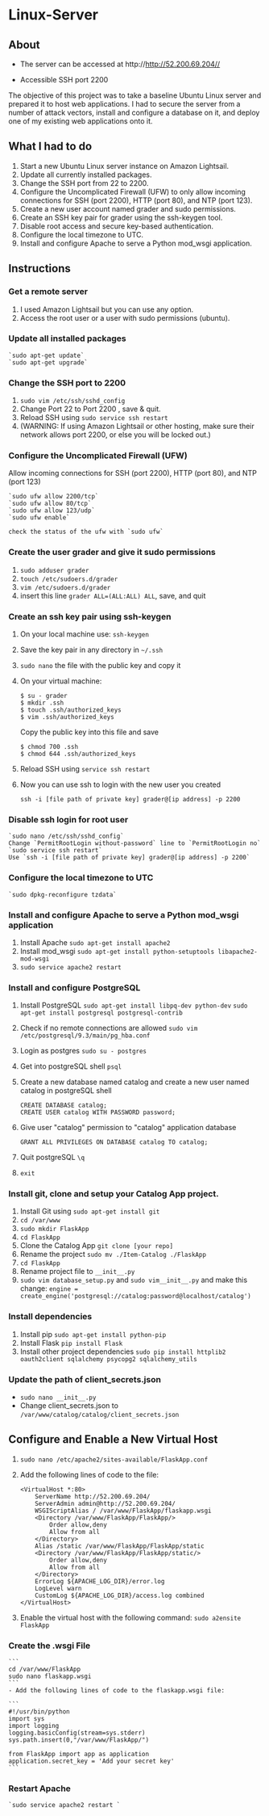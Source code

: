 # Linux-Server

## About
- The server can be accessed at http://http://52.200.69.204//

- Accessible SSH port 2200


The objective of this project was to take a baseline Ubuntu Linux server and prepared it to host web applications. I had to secure the server from a number of attack vectors, install and configure a database on it, and deploy one of my existing web applications onto it.

## What I had to do
1. Start a new Ubuntu Linux server instance on Amazon Lightsail.
2. Update all currently installed packages.
3. Change the SSH port from 22 to 2200.
4. Configure the Uncomplicated Firewall (UFW) to only allow incoming connections for SSH (port 2200), HTTP (port 80), and NTP (port 123).
5. Create a new user account named grader and sudo permissions.
6. Create an SSH key pair for grader using the ssh-keygen tool.
7. Disable root access and secure key-based authentication.
8. Configure the local timezone to UTC.
9. Install and configure Apache to serve a Python mod_wsgi application.

## Instructions

### Get a remote server
1. I used Amazon Lightsail but you can use any option.
2. Access the root user or a user with sudo permissions (ubuntu).

### Update all installed packages
    `sudo apt-get update`
    `sudo apt-get upgrade`

### Change the SSH port to 2200
1. `sudo vim /etc/ssh/sshd_config`
2. Change Port 22 to Port 2200 , save & quit.
3. Reload SSH using `sudo service ssh restart`
4. (WARNING: If using Amazon Lightsail or other hosting, make sure their network allows port 2200, or else you will be locked out.)

### Configure the Uncomplicated Firewall (UFW)

Allow incoming connections for SSH (port 2200), HTTP (port 80), and NTP (port 123)

    `sudo ufw allow 2200/tcp`
    `sudo ufw allow 80/tcp`
    `sudo ufw allow 123/udp`
    `sudo ufw enable`

    check the status of the ufw with `sudo ufw`

### Create the user grader and give it sudo permissions
1. `sudo adduser grader`
2. `touch /etc/sudoers.d/grader`
3. `vim /etc/sudoers.d/grader`
4. insert this line `grader ALL=(ALL:ALL) ALL`, save, and quit

### Create an ssh key pair using ssh-keygen
1. On your local machine use:
    `ssh-keygen`
2. Save the key pair in any directory in `~/.ssh`
3. `sudo nano` the file with the public key and copy it

4. On your virtual machine:
    ```
    $ su - grader
    $ mkdir .ssh
    $ touch .ssh/authorized_keys
    $ vim .ssh/authorized_keys
    ```
    Copy the public key into this file and save
    ```
    $ chmod 700 .ssh
    $ chmod 644 .ssh/authorized_keys
    ```

5. Reload SSH using `service ssh restart`
6. Now you can use ssh to login with the new user you created

    `ssh -i [file path of private key] grader@[ip address] -p 2200`

### Disable ssh login for root user
    `sudo nano /etc/ssh/sshd_config`
    Change `PermitRootLogin without-password` line to `PermitRootLogin no`
    `sudo service ssh restart`
    Use `ssh -i [file path of private key] grader@[ip address] -p 2200`

### Configure the local timezone to UTC
    `sudo dpkg-reconfigure tzdata`

### Install and configure Apache to serve a Python mod_wsgi application
1. Install Apache `sudo apt-get install apache2`
2. Install mod_wsgi `sudo apt-get install python-setuptools libapache2-mod-wsgi`
3. `sudo service apache2 restart`

### Install and configure PostgreSQL
1. Install PostgreSQL
    `sudo apt-get install libpq-dev python-dev`
    `sudo apt-get install postgresql postgresql-contrib`

2. Check if no remote connections are allowed `sudo vim /etc/postgresql/9.3/main/pg_hba.conf`
3. Login as postgres
    `sudo su - postgres`
4. Get into postgreSQL shell
    `psql`
5. Create a new database named catalog  and create a new user named catalog in postgreSQL shell
    ```
    CREATE DATABASE catalog;
    CREATE USER catalog WITH PASSWORD password;
    ```
6. Give user "catalog" permission to "catalog" application database
    ```
    GRANT ALL PRIVILEGES ON DATABASE catalog TO catalog;
    ```
7. Quit postgreSQL `\q`
8. `exit`

### Install git, clone and setup your Catalog App project.
1. Install Git using `sudo apt-get install git`
2. `cd /var/www`
3. `sudo mkdir FlaskApp`
4. `cd FlaskApp`
5. Clone the Catalog App `git clone [your repo]`
6. Rename the project `sudo mv ./Item-Catalog ./FlaskApp`
7. `cd FlaskApp`
8. Rename project file to `__init__.py`
9. `sudo vim database_setup.py` and `sudo vim__init__.py`  and make this change:
`engine = create_engine('postgresql://catalog:password@localhost/catalog')`

### Install dependencies
1. Install pip `sudo apt-get install python-pip`
2. Install Flask `pip install Flask`
3. Install other project dependencies `sudo pip install httplib2 oauth2client sqlalchemy psycopg2 sqlalchemy_utils`

### Update the path of client_secrets.json
  - `sudo nano __init__.py`
  - Change client_secrets.json to `/var/www/catalog/catalog/client_secrets.json`

## Configure and Enable a New Virtual Host
1. `sudo nano /etc/apache2/sites-available/FlaskApp.conf`
2. Add the following lines of code to the file:

    ```
    <VirtualHost *:80>
        ServerName http://52.200.69.204/
        ServerAdmin admin@http://52.200.69.204/
        WSGIScriptAlias / /var/www/FlaskApp/flaskapp.wsgi
        <Directory /var/www/FlaskApp/FlaskApp/>
            Order allow,deny
            Allow from all
        </Directory>
        Alias /static /var/www/FlaskApp/FlaskApp/static
        <Directory /var/www/FlaskApp/FlaskApp/static/>
            Order allow,deny
            Allow from all
        </Directory>
        ErrorLog ${APACHE_LOG_DIR}/error.log
        LogLevel warn
        CustomLog ${APACHE_LOG_DIR}/access.log combined
    </VirtualHost>
    ```
3. Enable the virtual host with the following command: `sudo a2ensite FlaskApp`

### Create the .wsgi File
    ```
    cd /var/www/FlaskApp
    sudo nano flaskapp.wsgi
    ```
    - Add the following lines of code to the flaskapp.wsgi file:

    ```
    #!/usr/bin/python
    import sys
    import logging
    logging.basicConfig(stream=sys.stderr)
    sys.path.insert(0,"/var/www/FlaskApp/")

    from FlaskApp import app as application
    application.secret_key = 'Add your secret key'
    ```

### Restart Apache
    `sudo service apache2 restart `
